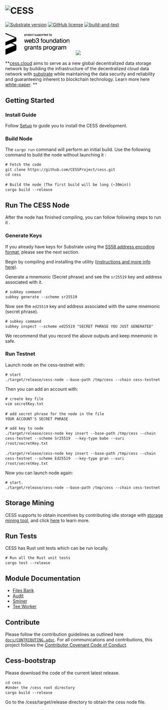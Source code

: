 # ![CESS](https://raw.githubusercontent.com/Cumulus2021/W3F-illustration/main/banner5.png)

[![Substrate version](https://img.shields.io/badge/Substrate-3.0.0-blue?logo=Parity%20Substrate)](https://substrate.dev/) [![GitHub license](https://img.shields.io/badge/license-GPL3%2FApache2-blue)](#LICENSE)
[![build-and-test](https://github.com/CESSProject/cess/actions/workflows/build-and-test.yml/badge.svg)](https://github.com/CESSProject/cess/actions/workflows/build-and-test.yml)


<a href='https://web3.foundation/'><img width='205' alt='web3f_grants_badge.png' src='https://github.com/heyworld88/gitskills/blob/main/web3f_grants_badge.png'></a>&nbsp;&nbsp;&nbsp;&nbsp;&nbsp;<a href='https://builders.parity.io/'><img width='240' src='https://user-images.githubusercontent.com/15166250/219302289-c2187f64-b0d8-46cc-a953-74d13267d7db.png'></a>

  
**[cess.cloud](http://cess.cloud/) aims to serve as a new global decentralized data storage network by building the infrastructure of the decentralized cloud data network with [substrate](https://substrate.dev/) while maintaining the data security  and reliability and guaranteeing inherent to blockchain technology. Learn more here [white-paper](https://github.com/CESSProject/Whitepaper). ** 

## Getting Started


### Install Guide

Follow [Setup](docs/setup.md) to guide you to install the CESS development.

### Build Node

The `cargo run` command will perform an initial build. Use the following command to build the node without launching it :

```
# Fetch the code
git clone https://github.com/CESSProject/cess.git
cd cess

# Build the node (The first build will be long (~30min))
cargo build --release
```

## Run The CESS Node


After the node has finished compiling, you can follow following steps to run it . 

### Generate Keys

If you already have keys for Substrate using the [SS58 address encoding format](https://docs.substrate.io/v3/advanced/ss58/), please see the next section.

Begin by compiling and installing the utility ([instructions and more info here](https://substrate.dev/docs/en/knowledgebase/integrate/subkey)). 

Generate a mnemonic (Secret phrase) and see the `sr25519` key and address associated with it.

```
# subkey command
subkey generate --scheme sr25519
```

Now see the `ed25519` key and address associated with the same mnemonic (secret phrase).

```
# subkey command
subkey inspect --scheme ed25519 "SECRET PHRASE YOU JUST GENERATED"
```

We recommend that you record the above outputs and keep mnemonic in safe.

### Run Testnet

Launch node on the cess-testnet with:

```
# start
./target/release/cess-node --base-path /tmp/cess --chain cess-testnet
```

Then you can add an account with:

```
# create key file
vim secretKey.txt

# add secret phrase for the node in the file
YOUR ACCOUNT'S SECRET PHRASE
```

```
# add key to node
./target/release/cess-node key insert --base-path /tmp/cess --chain cess-testnet --scheme Sr25519  --key-type babe --suri /root/secretKey.txt

./target/release/cess-node key insert --base-path /tmp/cess --chain cess-testnet --scheme Ed25519  --key-type gran --suri /root/secretKey.txt
```

Now you can launch node again:

```
# start.
./target/release/cess-node --base-path /tmp/cess --chain cess-testnet
```

## Storage Mining

CESS supports to obtain incentives by contributing idle storage with [storage mining tool](https://github.com/CESSProject/storage-mining-tool), and click [here](https://github.com/CESSProject/cess/tree/main/docs/designs-of-storage-mining.md) to learn more.

## Run Tests

CESS has Rust unit tests which can be run locally.

```
# Run all the Rust unit tests
cargo test --release
```

## Module Documentation

* [Files Bank](c-pallets/file-bank)
* [Audit](c-pallets/audit)
* [Sminer](c-pallets/sminer)
* [Tee Worker](c-pallets/tee-worker)

## Contribute

Please follow the contribution guidelines as outlined here [`docs/CONTRIBUTING.adoc`](docs/CONTRIBUTING.adoc). For all communications and contributions, this project follows the [Contributor Covenant Code of Conduct](docs/CODE_OF_CONDUCT.md).

## Cess-bootstrap

Please download the code of the current latest release.
```
cd cess
#Under the /cess root directory
cargo build --release 
```
Go to the /cess/target/release directory to obtain the cess node file.


